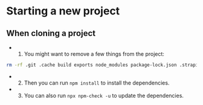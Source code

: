 # Starting a new project

## When cloning a project

- 1. You might want to remove a few things from the project:

~~~bash
rm -rf .git .cache build exports node_modules package-lock.json .strapi-updater.json
~~~

- 2. Then you can run `npm install` to install the dependencies.

- 3. You can also run `npx npm-check -u` to update the dependencies.
